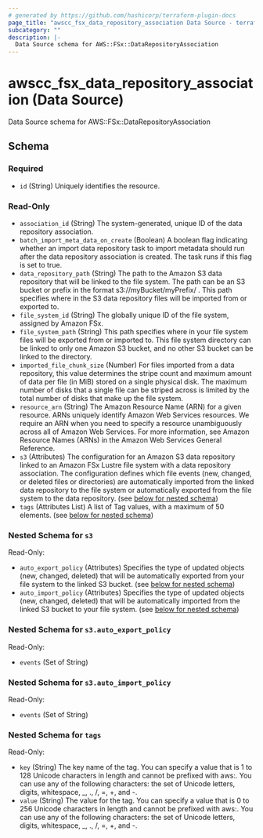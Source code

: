 ```yaml
---
# generated by https://github.com/hashicorp/terraform-plugin-docs
page_title: "awscc_fsx_data_repository_association Data Source - terraform-provider-awscc"
subcategory: ""
description: |-
  Data Source schema for AWS::FSx::DataRepositoryAssociation
---
```


# awscc_fsx_data_repository_association (Data Source)

Data Source schema for AWS::FSx::DataRepositoryAssociation



<!-- schema generated by tfplugindocs -->
## Schema

### Required

- `id` (String) Uniquely identifies the resource.

### Read-Only

- `association_id` (String) The system-generated, unique ID of the data repository association.
- `batch_import_meta_data_on_create` (Boolean) A boolean flag indicating whether an import data repository task to import metadata should run after the data repository association is created. The task runs if this flag is set to true.
- `data_repository_path` (String) The path to the Amazon S3 data repository that will be linked to the file system. The path can be an S3 bucket or prefix in the format s3://myBucket/myPrefix/ . This path specifies where in the S3 data repository files will be imported from or exported to.
- `file_system_id` (String) The globally unique ID of the file system, assigned by Amazon FSx.
- `file_system_path` (String) This path specifies where in your file system files will be exported from or imported to. This file system directory can be linked to only one Amazon S3 bucket, and no other S3 bucket can be linked to the directory.
- `imported_file_chunk_size` (Number) For files imported from a data repository, this value determines the stripe count and maximum amount of data per file (in MiB) stored on a single physical disk. The maximum number of disks that a single file can be striped across is limited by the total number of disks that make up the file system.
- `resource_arn` (String) The Amazon Resource Name (ARN) for a given resource. ARNs uniquely identify Amazon Web Services resources. We require an ARN when you need to specify a resource unambiguously across all of Amazon Web Services. For more information, see Amazon Resource Names (ARNs) in the Amazon Web Services General Reference.
- `s3` (Attributes) The configuration for an Amazon S3 data repository linked to an Amazon FSx Lustre file system with a data repository association. The configuration defines which file events (new, changed, or deleted files or directories) are automatically imported from the linked data repository to the file system or automatically exported from the file system to the data repository. (see [below for nested schema](#nestedatt--s3))
- `tags` (Attributes List) A list of Tag values, with a maximum of 50 elements. (see [below for nested schema](#nestedatt--tags))

<a id="nestedatt--s3"></a>
### Nested Schema for `s3`

Read-Only:

- `auto_export_policy` (Attributes) Specifies the type of updated objects (new, changed, deleted) that will be automatically exported from your file system to the linked S3 bucket. (see [below for nested schema](#nestedatt--s3--auto_export_policy))
- `auto_import_policy` (Attributes) Specifies the type of updated objects (new, changed, deleted) that will be automatically imported from the linked S3 bucket to your file system. (see [below for nested schema](#nestedatt--s3--auto_import_policy))

<a id="nestedatt--s3--auto_export_policy"></a>
### Nested Schema for `s3.auto_export_policy`

Read-Only:

- `events` (Set of String)


<a id="nestedatt--s3--auto_import_policy"></a>
### Nested Schema for `s3.auto_import_policy`

Read-Only:

- `events` (Set of String)



<a id="nestedatt--tags"></a>
### Nested Schema for `tags`

Read-Only:

- `key` (String) The key name of the tag. You can specify a value that is 1 to 128 Unicode characters in length and cannot be prefixed with aws:. You can use any of the following characters: the set of Unicode letters, digits, whitespace, _, ., /, =, +, and -.
- `value` (String) The value for the tag. You can specify a value that is 0 to 256 Unicode characters in length and cannot be prefixed with aws:. You can use any of the following characters: the set of Unicode letters, digits, whitespace, _, ., /, =, +, and -.
